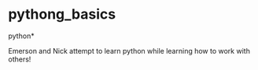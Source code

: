 # pythong_basics
python*

Emerson and Nick attempt to learn python while learning how to work with others!
